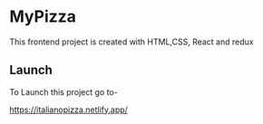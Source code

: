 # MyPizza

This frontend project is created with HTML,CSS, React and redux

## Launch

To Launch this project go to-

https://italianopizza.netlify.app/
